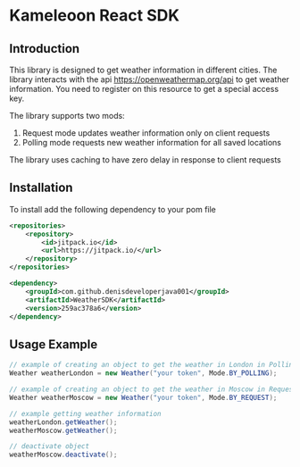 # Kameleoon React SDK

## Introduction

This library is designed to get weather information in different cities. The library interacts with the api https://openweathermap.org/api to get weather information. You need to register on this resource to get a special access key.

The library supports two mods:
1. Request mode updates weather information only on client requests
2. Polling mode requests new weather information for all saved locations

The library uses caching to have zero delay in response to client requests


## Installation

To install add the following dependency to your pom file
```xml
<repositories>
    <repository>
        <id>jitpack.io</id>
        <url>https://jitpack.io/</url>
    </repository>
</repositories>
```

```xml   
<dependency>
    <groupId>com.github.denisdeveloperjava001</groupId>
    <artifactId>WeatherSDK</artifactId>
    <version>259ac378a6</version>
</dependency> 
```

## Usage Example

```java
// example of creating an object to get the weather in London in Polling mode
Weather weatherLondon = new Weather("your token", Mode.BY_POLLING);

// example of creating an object to get the weather in Moscow in Request mode
Weather weatherMoscow = new Weather("your token", Mode.BY_REQUEST);

// example getting weather information
weatherLondon.getWeather();
weatherMoscow.getWeather();

// deactivate object
weatherMoscow.deactivate();
```